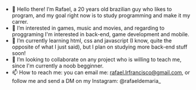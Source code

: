- 👋 Hello there! I’m Rafael, a 20 years old brazilian guy who likes to program, and my goal right now is to study programming and make it my carrer.
- 👀 I’m interested in games, music and movies, and regarding to proggraming I'm interested in back-end, game development and mobile.
- 🌱 I’m currently learning html, css and javascript (I know, quite the opposite of what I just said), but I plan on studying more back-end stuff soon!
- 💞️ I’m looking to collaborate on any project who is willing to teach me, since I'm currently a noob begginner.
- 📫 How to reach me: you can email me: rafael.lrfrancisco@gmail.com, or follow me and send a DM on my Instagram: @rafaeldemaria_

<!---
rafosos/rafosos is a ✨ special ✨ repository because its `README.md` (this file) appears on your GitHub profile.
You can click the Preview link to take a look at your changes.
--->
